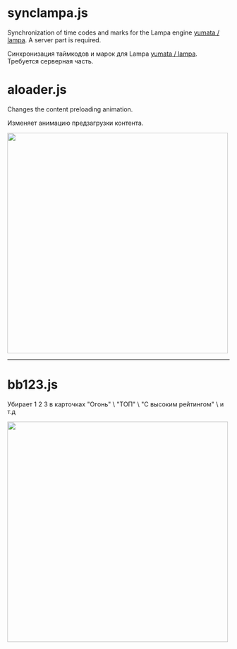 # synclampa.js
Synchronization of time codes and marks for the Lampa engine [yumata / lampa](https://github.com/yumata/lampa). 
A server part is required.

Синхронизация таймкодов и марок для Lampa [yumata / lampa](https://github.com/yumata/lampa).
Требуется серверная часть.


# aloader.js
Changes the content preloading animation.

Изменяет анимацию предзагрузки контента.

<img src="https://iamonefm.github.io/cast.png" width="500">

___

# bb123.js
Убирает 1 2 3 в карточках "Огонь" \ "ТОП" \ "С высоким рейтингом" \ и т.д 

<img src="https://iamonefm.github.io/img/af_bf_640.png" width="500">
